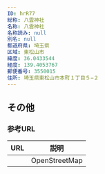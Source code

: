 ```yaml
---
ID: hrR77
総称: 八雲神社
名称: 八雲神社
名称読み: null
別名: null
都道府県: 埼玉県
区域: 東松山市
緯度: 36.0433544
経度: 139.4053767
郵便番号: 3550015
住所: 埼玉県東松山市本町１丁目５−２
---
```


## その他

### 参考URL

| URL | 説明          |
| --- | ------------- |
|     | OpenStreetMap |
